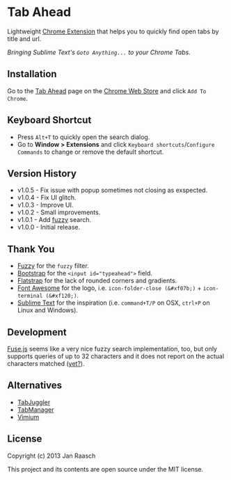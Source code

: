 Tab Ahead
=========

Lightweight [Chrome Extension](https://chrome.google.com/webstore/detail/tab-ahead/naoajjeoiblmpegfelhkapanmmaaghmi) that helps you to quickly find open tabs by title and url.

*Bringing Sublime Text's `Goto Anything...` to your Chrome Tabs.*

Installation
------------

Go to the [Tab Ahead](https://chrome.google.com/webstore/detail/tab-ahead/naoajjeoiblmpegfelhkapanmmaaghmi) page on the [Chrome Web Store](https://chrome.google.com/webstore/) and click `Add To Chrome`.


Keyboard Shortcut
-------------------
* Press `Alt+T` to quickly open the search dialog.
* Go to **Window > Extensions** and click `Keyboard shortcuts`/`Configure Commands` to change or remove the default shortcut.


Version History
------------
* v1.0.5 - Fix issue with popup sometimes not closing as exspected.
* v1.0.4 - Fix UI glitch.
* v1.0.3 - Improve UI.
* v1.0.2 - Small improvements.
* v1.0.1 - Add [fuzzy](http://mattyork.github.io/fuzzy/) search.
* v1.0.0 - Initial release.


Thank You
------------
* [Fuzzy](http://mattyork.github.io/fuzzy/) for the `fuzzy` filter.
* [Bootstrap](http://twitter.github.io/bootstrap/) for the `<input id="typeahead">` field.
* [Flatstrap](http://littlesparkvt.com/flatstrap/) for the lack of rounded corners and gradients.
* [Font Awesome](http://fortawesome.github.io/Font-Awesome/) for the logo, i.e. `icon-folder-close (&#xf07b;)` + `icon-terminal (&#xf120;)`.
* [Sublime Text](http://www.sublimetext.com/) for the inspiration (i.e. `command+T/P` on OSX, `ctrl+P` on Linux and Windows).

Development
------------
[Fuse.js](http://kiro.me/projects/fuse.html) seems like a very nice fuzzy search implementation, too, but only supports queries of up to 32 characters and it does not report on the actual characters matched ([yet?](https://github.com/krisk/Fuse/issues/6)).


Alternatives
-------------
* [TabJuggler](https://chrome.google.com/webstore/detail/tabjuggler/jgiplclhploodgnkcljjgddajfbmafmp/)
* [TabManager](https://chrome.google.com/webstore/detail/tab-manager/coonecdghnepgiblpccbbihiahajndda/)
* [Vimium](https://chrome.google.com/webstore/detail/vimium/dbepggeogbaibhgnhhndojpepiihcmeb/)

License
---------
Copyright (c) 2013 Jan Raasch

This project and its contents are open source under the MIT license.
